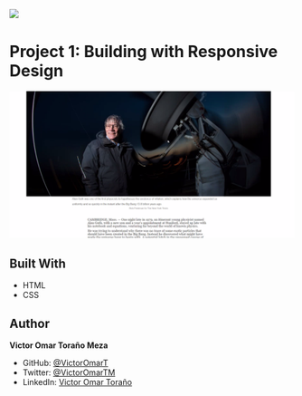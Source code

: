 ![](https://img.shields.io/badge/Microverse-blueviolet)
# Project 1: Building with Responsive Design
![screenshot](./app_screenshot.png)

## Built With
- HTML
- CSS
## Author
**Victor Omar Toraño Meza**
- GitHub: [@VictorOmarT](https://github.com/VictorOmarT)
- Twitter: [@VictorOmarTM](https://twitter.com/VictorOmarTM)
- LinkedIn: [Victor Omar Toraño](https://www.linkedin.com/in/victoromartm/)


